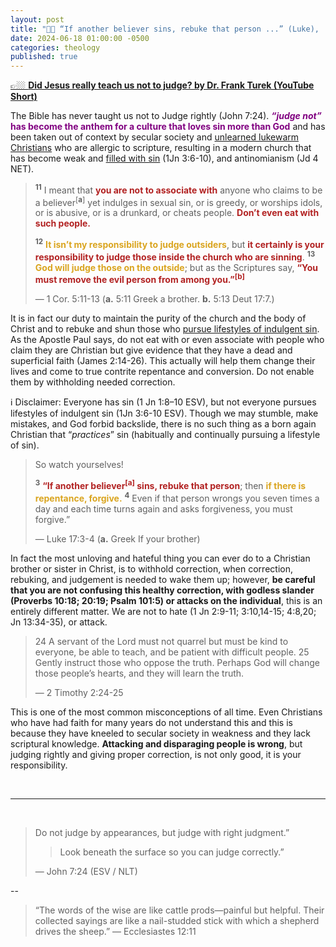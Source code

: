 ```yaml
---
layout: post
title: "🫶🏼 “If another believer sins, rebuke that person ...” (Luke),  “... it certainly is your responsibility to judge those inside the church who are sinning.” (Paul), “Look beneath the surface so you can judge correctly” (John)" 
date: 2024-06-18 01:00:00 -0500
categories: theology
published: true
---
```


[👉🏼 **Did Jesus really teach us not to judge? by Dr. Frank Turek (YouTube Short)**](https://youtube.com/shorts/DtVwpbNWwIo?si=haS97WkpVfXbqH1w)

The Bible has never taught us not to Judge rightly (John 7:24). <span style="font-weight:bold;color:Purple;">*&ldquo;judge not&rdquo;* has become the anthem for a culture that loves sin more than God</span> and has been taken out of context by secular society and [unlearned lukewarm Christians](https://sevenshepherd.github.io/lukewarm/) who are allergic to scripture, resulting in a modern church that has become weak and [filled with sin](https://sevenshepherd.github.io/practicing-sin/) (1Jn 3:6-10), and antinomianism (Jd 4 NET). 

> <sup style="font-weight:bold;">11</sup> I meant that <span style="font-weight:bold;color:FireBrick;">you are not to associate with</span> anyone who claims to be a believer<sup style="">[**a**]</sup> yet indulges in sexual sin, or is greedy, or worships idols, or is abusive, or is a drunkard, or cheats people. <span style="font-weight:bold;color:FireBrick;">Don’t even eat with such people.</span>
>
> <sup style="font-weight:bold;">12</sup> <span style="font-weight:bold;color:GoldenRod;">It isn’t my responsibility to judge outsiders</span>, but <span style="font-weight:bold;color:FireBrick;">it certainly is your responsibility to judge those inside the church who are sinning</span>. <sup style="font-weight:bold;">13</sup> <span style="font-weight:bold;color:GoldenRod;">God will judge those on the outside</span>; but as the Scriptures say, <span style="font-weight:bold;color:FireBrick;">“You must remove the evil person from among you.”<sup style="">[**b**]</sup></span>
>
>&mdash; 1 Cor. 5:11-13 (**a.** 5:11 Greek a brother. **b.** 5:13 Deut 17:7.)

It is in fact our duty to maintain the purity of the church and the body of Christ and to rebuke and shun those who [pursue lifestyles of indulgent sin](https://sevenshepherd.github.io/practicing-sin/). As the Apostle Paul says, do not eat with or even associate with people who claim they are Christian but give evidence that they have a dead and superficial faith (James 2:14-26). This actually will help them change their lives and come to true contrite repentance and conversion. Do not enable them by withholding needed correction.

ℹ️ Disclaimer: Everyone has sin (1 Jn 1:8–10 ESV), but not everyone pursues lifestyles of indulgent sin (1Jn 3:6-10 ESV). Though we may stumble, make mistakes, and God forbid backslide, there is no such thing as a born again Christian that &ldquo;*practices*&rdquo; sin (habitually and continually pursuing a lifestyle of sin).

>So watch yourselves!
>
><sup style="font-weight:bold;">3</sup> <span style="font-weight:bold;color:FireBrick;">“If another believer<sup style="">[**a**]</sup> sins, rebuke that person</span>; then <span style="font-weight:bold;color:GoldenRod;">if there is repentance, forgive.</span> <sup style="font-weight:bold;">4</sup> Even if that person wrongs you seven times a day and each time turns again and asks forgiveness, you must forgive.”
>
>&mdash; Luke 17:3-4 (**a.** Greek If your brother)

In fact the most unloving and hateful thing you can ever do to a Christian brother or sister in Christ, is to withhold correction, when correction, rebuking, and judgement is needed to wake them up; however, **be careful that you are not confusing this healthy correction, with godless slander (Proverbs 10:18; 20:19; Psalm 101:5) or attacks on the individual**, this is an entirely different matter. We are not to hate (1 Jn 2:9-11; 3:10,14-15; 4:8,20; Jn 13:34-35), or attack.

> 24 A servant of the Lord must not quarrel but must be kind to everyone, be able to teach, and be patient with difficult people. 25 Gently instruct those who oppose the truth. Perhaps God will change those people’s hearts, and they will learn the truth. 
>
>&mdash; 2 Timothy 2:24-25

This is one of the most common misconceptions of all time. Even Christians who have had faith for many years do not understand this and this is because they have kneeled to secular society in weakness and they lack scriptural knowledge. **Attacking and disparaging people is wrong**, but judging rightly and giving proper correction, is not only good, it is your responsibility.


<br>

---

<br>

> Do not judge by appearances, but judge with right judgment.”
>> Look beneath the surface so you can judge correctly.”
>
> &mdash; John 7:24 (ESV / NLT)

--

> “The words of the wise are like cattle prods—painful but helpful. Their collected sayings are like a nail-studded stick with which a shepherd drives the sheep.” ― Ecclesiastes 12:11

<script>
    var refTagger = {
        settings: {
            bibleVersion: 'NLT'
        }
    }; 

    (function(d, t) {
        var n=d.querySelector('[nonce]');
        refTagger.settings.nonce = n && (n.nonce||n.getAttribute('nonce'));
        var g = d.createElement(t), s = d.getElementsByTagName(t)[0];
        g.src = 'https://api.reftagger.com/v2/RefTagger.js';
        g.nonce = refTagger.settings.nonce;
        s.parentNode.insertBefore(g, s);
    }(document, 'script'));
</script>